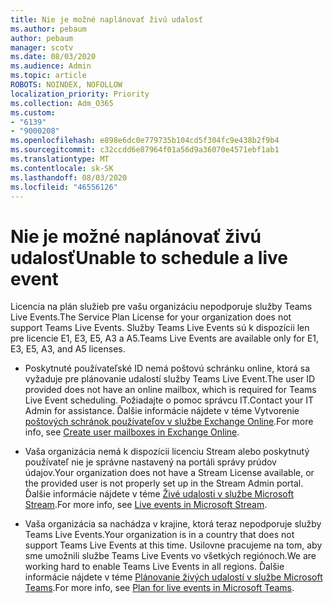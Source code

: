 ```yaml
---
title: Nie je možné naplánovať živú udalosť
ms.author: pebaum
author: pebaum
manager: scotv
ms.date: 08/03/2020
ms.audience: Admin
ms.topic: article
ROBOTS: NOINDEX, NOFOLLOW
localization_priority: Priority
ms.collection: Adm_O365
ms.custom:
- "6139"
- "9000208"
ms.openlocfilehash: e898e6dc0e779735b104cd5f304fc9e438b2f9b4
ms.sourcegitcommit: c32ccdd6e87964f01a56d9a36070e4571ebf1ab1
ms.translationtype: MT
ms.contentlocale: sk-SK
ms.lasthandoff: 08/03/2020
ms.locfileid: "46556126"
---
```

# <a name="unable-to-schedule-a-live-event"></a><span data-ttu-id="58abc-102">Nie je možné naplánovať živú udalosť</span><span class="sxs-lookup"><span data-stu-id="58abc-102">Unable to schedule a live event</span></span>

<span data-ttu-id="58abc-103">Licencia na plán služieb pre vašu organizáciu nepodporuje služby Teams Live Events.</span><span class="sxs-lookup"><span data-stu-id="58abc-103">The Service Plan License for your organization does not support Teams Live Events.</span></span> <span data-ttu-id="58abc-104">Služby Teams Live Events sú k dispozícii len pre licencie E1, E3, E5, A3 a A5.</span><span class="sxs-lookup"><span data-stu-id="58abc-104">Teams Live Events are available only for E1, E3, E5, A3, and A5 licenses.</span></span>

- <span data-ttu-id="58abc-105">Poskytnuté používateľské ID nemá poštovú schránku online, ktorá sa vyžaduje pre plánovanie udalostí služby Teams Live Event.</span><span class="sxs-lookup"><span data-stu-id="58abc-105">The user ID provided does not have an online mailbox, which is required for Teams Live Event scheduling.</span></span> <span data-ttu-id="58abc-106">Požiadajte o pomoc správcu IT.</span><span class="sxs-lookup"><span data-stu-id="58abc-106">Contact your IT Admin for assistance.</span></span> <span data-ttu-id="58abc-107">Ďalšie informácie nájdete v téme Vytvorenie [poštových schránok používateľov v službe Exchange Online](https://docs.microsoft.com/exchange/recipients-in-exchange-online/create-user-mailboxes).</span><span class="sxs-lookup"><span data-stu-id="58abc-107">For more info, see [Create user mailboxes in Exchange Online](https://docs.microsoft.com/exchange/recipients-in-exchange-online/create-user-mailboxes).</span></span>

- <span data-ttu-id="58abc-108">Vaša organizácia nemá k dispozícii licenciu Stream alebo poskytnutý používateľ nie je správne nastavený na portáli správy prúdov údajov.</span><span class="sxs-lookup"><span data-stu-id="58abc-108">Your organization does not have a Stream License available, or the provided user is not properly set up in the Stream Admin portal.</span></span> <span data-ttu-id="58abc-109">Ďalšie informácie nájdete v téme [Živé udalosti v službe Microsoft Stream](https://docs.microsoft.com/stream/live-event-overview).</span><span class="sxs-lookup"><span data-stu-id="58abc-109">For more info, see [Live events in Microsoft Stream](https://docs.microsoft.com/stream/live-event-overview).</span></span>

- <span data-ttu-id="58abc-110">Vaša organizácia sa nachádza v krajine, ktorá teraz nepodporuje služby Teams Live Events.</span><span class="sxs-lookup"><span data-stu-id="58abc-110">Your organization is in a country that does not support Teams Live Events at this time.</span></span> <span data-ttu-id="58abc-111">Usilovne pracujeme na tom, aby sme umožnili službe Teams Live Events vo všetkých regiónoch.</span><span class="sxs-lookup"><span data-stu-id="58abc-111">We are working hard to enable Teams Live Events in all regions.</span></span> <span data-ttu-id="58abc-112">Ďalšie informácie nájdete v téme [Plánovanie živých udalostí v službe Microsoft Teams](https://docs.microsoft.com/microsoftteams/teams-live-events/plan-for-teams-live-events).</span><span class="sxs-lookup"><span data-stu-id="58abc-112">For more info, see [Plan for live events in Microsoft Teams](https://docs.microsoft.com/microsoftteams/teams-live-events/plan-for-teams-live-events).</span></span>